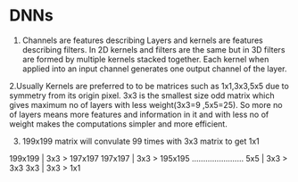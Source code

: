 # DNNs

1. Channels are features describing Layers and kernels are features describing filters. In 2D kernels and filters are the same but in 3D filters are formed by multiple kernels stacked together. Each kernel when applied into an input channel generates one output channel of the layer.

2.Usually Kernels are preferred to to be matrices such as 1x1,3x3,5x5 due to symmetry from its origin pixel. 3x3 is the smallest size odd matrix which gives maximum no of layers with less weight(3x3=9 ,5x5=25). So more no of layers means more features and information in it and with less no of weight makes the computations simpler and more efficient. 

3.  199x199 matrix will convulate 99 times with 3x3 matrix to get 1x1

199x199 | 3x3 > 197x197
197x197 | 3x3 > 195x195
.......................
5x5 | 3x3 > 3x3
3x3 | 3x3 > 1x1



